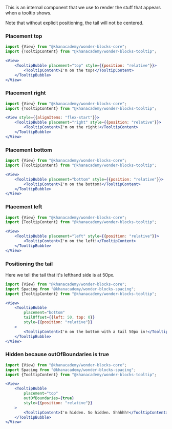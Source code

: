 This is an internal component that we use to render the stuff that appears when a tooltip shows.

Note that without explicit positioning, the tail will not be centered.

### Placement top

```jsx
import {View} from "@khanacademy/wonder-blocks-core";
import {TooltipContent} from "@khanacademy/wonder-blocks-tooltip";

<View>
    <TooltipBubble placement="top" style={{position: "relative"}}>
        <TooltipContent>I'm on the top!</TooltipContent>
    </TooltipBubble>
</View>
```

### Placement right

```jsx
import {View} from "@khanacademy/wonder-blocks-core";
import {TooltipContent} from "@khanacademy/wonder-blocks-tooltip";

<View style={{alignItems: "flex-start"}}>
    <TooltipBubble placement="right" style={{position: "relative"}}>
        <TooltipContent>I'm on the right!</TooltipContent>
    </TooltipBubble>
</View>
```

### Placement bottom

```jsx
import {View} from "@khanacademy/wonder-blocks-core";
import {TooltipContent} from "@khanacademy/wonder-blocks-tooltip";

<View>
    <TooltipBubble placement="bottom" style={{position: "relative"}}>
        <TooltipContent>I'm on the bottom!</TooltipContent>
    </TooltipBubble>
</View>
```

### Placement left

```jsx
import {View} from "@khanacademy/wonder-blocks-core";
import {TooltipContent} from "@khanacademy/wonder-blocks-tooltip";

<View>
    <TooltipBubble placement="left" style={{position: "relative"}}>
        <TooltipContent>I'm on the left!</TooltipContent>
    </TooltipBubble>
</View>
```

### Positioning the tail
Here we tell the tail that it's lefthand side is at 50px.

```jsx
import {View} from "@khanacademy/wonder-blocks-core";
import Spacing from "@khanacademy/wonder-blocks-spacing";
import {TooltipContent} from "@khanacademy/wonder-blocks-tooltip";

<View>
    <TooltipBubble
        placement="bottom"
        tailOffset={{left: 50, top: 0}}
        style={{position: "relative"}}
    >
        <TooltipContent>I'm on the bottom with a tail 50px in!</TooltipContent>
    </TooltipBubble>
</View>
```

### Hidden because outOfBoundaries is true

```jsx
import {View} from "@khanacademy/wonder-blocks-core";
import Spacing from "@khanacademy/wonder-blocks-spacing";
import {TooltipContent} from "@khanacademy/wonder-blocks-tooltip";

<View>
    <TooltipBubble
        placement="top"
        outOfBoundaries={true}
        style={{position: "relative"}}
    >
        <TooltipContent>I'm hidden. So hidden. Shhhhh!</TooltipContent>
    </TooltipBubble>
</View>
```